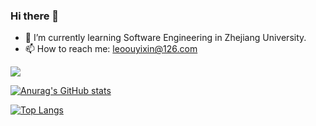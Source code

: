 ### Hi there 👋 
- 🌱 I’m currently learning Software Engineering in Zhejiang University.
- 📫 How to reach me: leoouyixin@126.com

![](https://visitor-badge.laobi.icu/badge?page_id=QSCTech-Sange.visitor-badge)
<!--
**OE-Heart/OE-Heart** is a ✨ _special_ ✨ repository because its `README.md` (this file) appears on your GitHub profile.

Here are some ideas to get you started:

- 🔭 I’m currently working on ...
- 🌱 I’m currently learning ...
- 👯 I’m looking to collaborate on ...
- 🤔 I’m looking for help with ...
- 💬 Ask me about ...
- 📫 How to reach me: ...
- 😄 Pronouns: ...
- ⚡ Fun fact: ...
-->

[![Anurag's GitHub stats](https://github-readme-stats.vercel.app/api?username=OE-Heart&count_private=true&show_icons=true&theme=tokyonight)](https://github.com/anuraghazra/github-readme-stats)

[![Top Langs](https://github-readme-stats.vercel.app/api/top-langs/?username=OE-Heart&layout=compact&theme=tokyonight)](https://github.com/anuraghazra/github-readme-stats)
